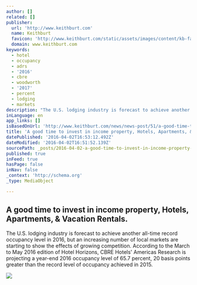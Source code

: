 ```yaml
---
author: []
related: []
publisher:
  url: 'http://www.keithburt.com'
  name: Keithburt
  favicon: 'http://www.keithburt.com/static/assets/images/content/kb-favicon.png'
  domain: www.keithburt.com
keywords:
  - hotel
  - occupancy
  - adrs
  - '2016'
  - cbre
  - woodworth
  - '2017'
  - percent
  - lodging
  - markets
description: "The U.S. lodging industry is forecast to achieve another all-time record occupancy level in 2016, but an increasing number of local markets are starting to show the effects of growing competition. According to the March to May 2016 edition of Hotel Horizons, CBRE Hotels' Americas Research is projecting a year-end 2016 occupancy level of 65.7 percent, 20 basis points greater than the record level of occupancy achieved in 2015."
inLanguage: en
app_links: []
isBasedOnUrl: 'http://www.keithburt.com/news/news-post/51/a-good-time-to-invest-in-income-property-hotels-apartments-vacation-rentals/'
title: 'A good time to invest in income property, Hotels, Apartments, & Vacation Rentals.'
datePublished: '2016-04-02T16:53:12.492Z'
dateModified: '2016-04-02T16:51:52.139Z'
sourcePath: _posts/2016-04-02-a-good-time-to-invest-in-income-property-hotels-apartments.md
published: true
inFeed: true
hasPage: false
inNav: false
_context: 'http://schema.org'
_type: MediaObject

---
```

<article style=""><h1>A good time to invest in income property, Hotels, Apartments, &amp; Vacation Rentals.</h1><p>The U.S. lodging industry is forecast to achieve another all-time record occupancy level in 2016, but an increasing number of local markets are starting to show the effects of growing competition. According to the March to May 2016 edition of Hotel Horizons, CBRE Hotels' Americas Research is projecting a year-end 2016 occupancy level of 65.7 percent, 20 basis points greater than the record level of occupancy achieved in 2015.</p><img src="http://keithburt.com/media/filer_public_thumbnails/filer_public/2e/3f/2e3fc87c-006b-47e8-8c5c-9ac2b2c063e4/1.jpg__770x400_q85_crop_subsampling-2.jpg" /></article>
